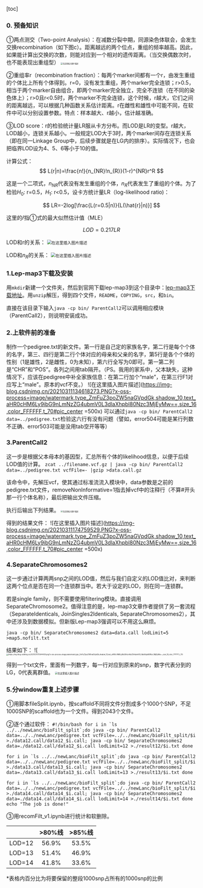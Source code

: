 

[toc]

### 0. 预备知识
①两点测交（Two-point Analysis）：在减数分裂中期，同源染色体联会，会发生交换recombination（如下图c）。距离越远的两个位点，重组的频率越高。因此，如果能计算出交换的次数，则能对应到一个相对的遗传距离。（当交换偶数次时，也不能表现出重组型）
<img src="https://img-blog.csdnimg.cn/20210312172328865.png?x-oss-process=image/watermark,type_ZmFuZ3poZW5naGVpdGk,shadow_10,text_aHR0cHM6Ly9ibG9nLmNzZG4ubmV0L3dlaXhpbl80Nzc3MjEyMw==,size_16,color_FFFFFF,t_70" alt="在这里插入图片描述" style="zoom:33%;" />

②重组率r（recombination fraction）：每两个marker间都有一个r，由发生重组的个体比上所有个体得到。r=0，没有发生重组，两个marker完全连锁；r>0.5，相当于两个marker自由组合，即两个marker完全独立，完全不连锁（在不同的染色体上）；r>0且r<0.5时，两个marker不完全连锁，这个时候，r越大，它们之间的距离越远，可以根据几种函数关系估计距离。r在雌性和雄性中可能不同，在软件中可以分别设置参数。特点：样本越大、r越小，估计越准确。

③LOD score：r的检验统计量LR服从卡方分布。而LOD是LR的变型。r越大，LOD越小，连锁关系越小。一般规定LOD大于3时，两个marker间存在连锁关系（即在同一Linkage Group中，后续步骤就是在LG内的排序）。实际情况下，也会把临界LOD设为4、5、6等小于10的值。

计算公式：
$$
L(r|n)=\frac{n!}{n_{NR}!n_{R}}(1-r)^{NR}r^R
$$

这是一个二项式，$n_{NR}$代表没有发生重组的个体，$n_R$代表发生了重组的个体。为了检验$H_0$: r=0.5，$H_1$: r<0.5，设卡方统计量LR（log-likelihood ratio)：

$$
LR=-2log[\frac{L(r=0.5|n)}{L(\hat{r}|n)}]
$$

这里的$\hat{r}$指①式的最大似然估计值（MLE）

$$
LOD=0.217LR
$$

LOD和r的关系：
<img src="https://img-blog.csdnimg.cn/20210314223557691.png?x-oss-process=image/watermark,type_ZmFuZ3poZW5naGVpdGk,shadow_10,text_aHR0cHM6Ly9ibG9nLmNzZG4ubmV0L3dlaXhpbl80Nzc3MjEyMw==,size_16,color_FFFFFF,t_70" alt="在这里插入图片描述" style="zoom:75%;" />

LOD和$n_{R}$的关系：
<img src="https://img-blog.csdnimg.cn/20210314223557691.png?x-oss-process=image/watermark,type_ZmFuZ3poZW5naGVpdGk,shadow_10,text_aHR0cHM6Ly9ibG9nLmNzZG4ubmV0L3dlaXhpbl80Nzc3MjEyMw==,size_16,color_FFFFFF,t_70" alt="在这里插入图片描述" style="zoom:75%;" />

### 1.Lep-map3下载及安装
用`mkdir`新建一个文件夹，然后到官网下载lep-map3到这个目录中：[lep-map3下载地址](https://sourceforge.net/projects/lep-map3/files/)。用`unzip`解压，得到四个文件，`README`，`COPYING`，`src`，和`bin`。

直接在该目录下输入`java -cp bin/ ParentCall2`可以调用相应模块（ParentCall2），则说明安装成功。

### 2.上软件前的准备
制作一个pedigree.txt的新文件。第一行是自己定的家族名字，第二行是每个个体的名字，第三、四行是第二行个体对应的母亲和父亲的名字，第5行是各个个体的性别（1是雄性，2是雌性，0为未知），第六行全写为0即可。第一第二列是“CHR”和“POS”。各列之间用tab隔开。（PS。我用的家系中，父本缺失，这种情况下，应该在pedigree中补全家族信息：在第二行加个“male”，在第三行F1对应写上“male”。原本的vcf不变。）
![在这里插入图片描述](https://img-blog.csdnimg.cn/20210311134618273.PNG?x-oss-process=image/watermark,type_ZmFuZ3poZW5naGVpdGk,shadow_10,text_aHR0cHM6Ly9ibG9nLmNzZG4ubmV0L3dlaXhpbl80Nzc3MjEyMw==,size_16,color_FFFFFF,t_70#pic_center =500x)
可以通过`java -cp bin/ ParentCall2 data=../pedigree.txt`检验这六行有没有问题（譬如，error504可能是某行列数不正确、error503可能是没用tab空开等等）



### 3.ParentCall2
这一步是根据父本母本的基因型，汇总所有个体的likelihood信息，以便于后续LOD值的计算。
`zcat ../filename.vcf.gz | java -cp bin/ ParentCall2 data=../pedigree.txt vcfFile=- |gzip >data.call.gz`

该命令中，先解压vcf，使其通过标准流流入模块中，data参数是之前的pedigree.txt文件，removeNonInformative=1指去掉vcf中的注释行（不算#开头那一行个体名称），最后把输出文件压缩。

执行后输出下列结果。
<img src="https://img-blog.csdnimg.cn/20210311180143403.png?x-oss-process=image/watermark,type_ZmFuZ3poZW5naGVpdGk,shadow_10,text_aHR0cHM6Ly9ibG9nLmNzZG4ubmV0L3dlaXhpbl80Nzc3MjEyMw==,size_16,color_FFFFFF,t_70" alt="在这里插入图片描述" style="zoom:33%;" />



得到的结果文件：
![在这里插入图片描述](https://img-blog.csdnimg.cn/20210311174759529.PNG?x-oss-process=image/watermark,type_ZmFuZ3poZW5naGVpdGk,shadow_10,text_aHR0cHM6Ly9ibG9nLmNzZG4ubmV0L3dlaXhpbl80Nzc3MjEyMw==,size_16,color_FFFFFF,t_70#pic_center =500x)


### 4.SeparateChromosomes2
这一步通过计算两两snp之间的LOD值，然后与我们自定义的LOD值比对，来判断这两个位点是否在同一个连锁群当中。若大于设定的LOD，则在同一连锁群。


若是single family，则不需要使用filtering模块。直接调用SeparateChromosome2。值得注意的是，lep-map3文章作者提供了另一套流程（SeparateIdenticals,  JoinSingles2Identicals,  SeparateChromosomes2），其中还涉及到数据模拟。但新版Lep-map3强调可以不用这么麻烦。

``java -cp bin/ SeparateChromosomes2 data=data.call lodLimit=5 >map5.nofilt.txt
``

结果如下：
![<img src="https://img-blog.csdnimg.cn/20210311175757728.png?x-oss-process=image/watermark,type_ZmFuZ3poZW5naGVpdGk,shadow_10,text_aHR0cHM6Ly9ibG9nLmNzZG4ubmV0L3dlaXhpbl80Nzc3MjEyMw==,size_16,color_FFFFFF,t_70" alt="(https://img-blog.csdnimg.cn/20210311175644438.png?x-oss-process=image/watermark,type_ZmFuZ3poZW5naGVpdGk,shadow_10,text_aHR0cHM6Ly9ibG9nLmNzZG4ubmV0L3dlaXhpbl80Nzc3MjEyMw==,size_16,color_FFFFFF,t_70)" style="zoom:30%;" />

得到一个txt文件，里面有一列数字，每一行对应到原来的snp，数字代表分到的LG，0代表离群值。
<img src="https://img-blog.csdnimg.cn/20210311192933996.png" alt="在这里插入图片描述" style="zoom:45%;" />

### 5.分window重复上述步骤

①用脚本fileSplit.ipynb，按scaffold不同将文件分割成多个1000个SNP，不足1000SNP的scaffold也为一个文件。得到2043个文件。

②逐个通过软件：
``
#!/bin/bash
for i in `ls ../../newLanc/bioFilt_split`;do
java -cp bin/ ParentCall2 data=../../newLanc/pedigree.txt vcfFile=../../newLanc/bioFilt_split/$i >./data12.call/data12_$i.call;
java -cp bin/ SeparateChromosomes2 data=./data12.call/data12_$i.call lodLimit=12 >./result12/$i.txt
done
``

``
for i in `ls ../../newLanc/bioFilt_split`;do
java -cp bin/ ParentCall2 data=../../newLanc/pedigree.txt vcfFile=../../newLanc/bioFilt_split/$i >./data13.call/data13_$i.call;
java -cp bin/ SeparateChromosomes2 data=./data13.call/data13_$i.call lodLimit=13 >./result13/$i.txt
done
``

``
for i in `ls ../../newLanc/bioFilt_split`;do
java -cp bin/ ParentCall2 data=../../newLanc/pedigree.txt vcfFile=../../newLanc/bioFilt_split/$i >./data14.call/data14_$i.call;
java -cp bin/ SeparateChromosomes2 data=./data14.call/data14_$i.call lodLimit=14 >./result14/$i.txt
done
echo "The job is done!"
``

③用recomFilt_v1.ipynb进行统计和软删除。



|        | >80%线 | >85%线 |
| :----: | :----: | :----: |
| LOD=12 | 56.9%  | 53.5%  |
| LOD=13 | 51.4%  | 46.9%  |
| LOD=14 | 41.8%  | 33.6%  |

*表格内百分比为将要保留的整段1000snp占所有的1000snp的比例